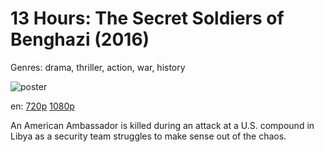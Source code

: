 # 13 Hours: The Secret Soldiers of Benghazi (2016)

Genres: drama, thriller, action, war, history

![poster](http://image.tmdb.org/t/p/w500/4gpW4MkRI0BB17GHOJzXq0WamDP.jpg)

en:
  [720p](magnet:?xt=urn:btih:0FECCD8DD8C38ADF21F80BEE67BE18BBFB87BF42&tr=udp://glotorrents.pw:6969/announce&tr=udp://tracker.opentrackr.org:1337/announce&tr=udp://torrent.gresille.org:80/announce&tr=udp://tracker.openbittorrent.com:80&tr=udp://tracker.coppersurfer.tk:6969&tr=udp://tracker.leechers-paradise.org:6969&tr=udp://p4p.arenabg.ch:1337&tr=udp://tracker.internetwarriors.net:1337)
  [1080p](magnet:?xt=urn:btih:D13974224462B0DF3B7FDE14C8DA48CBB2CFD9ED&tr=udp://glotorrents.pw:6969/announce&tr=udp://tracker.opentrackr.org:1337/announce&tr=udp://torrent.gresille.org:80/announce&tr=udp://tracker.openbittorrent.com:80&tr=udp://tracker.coppersurfer.tk:6969&tr=udp://tracker.leechers-paradise.org:6969&tr=udp://p4p.arenabg.ch:1337&tr=udp://tracker.internetwarriors.net:1337)
  


An American Ambassador is killed during an attack at a U.S. compound in Libya as a security team struggles to make sense out of the chaos.